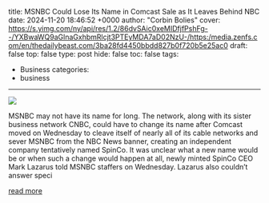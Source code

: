 title: MSNBC Could Lose Its Name in Comcast Sale as It Leaves Behind NBC
date: 2024-11-20 18:46:52 +0000
author: "Corbin Bolies"
cover: https://s.yimg.com/ny/api/res/1.2/86dvSAic0xeMIDfjfPshFg--/YXBwaWQ9aGlnaGxhbmRlcjt3PTEyMDA7aD02NzU-/https:/media.zenfs.com/en/thedailybeast.com/3ba28fd4450bbdd827b0f720b5e25ac0
draft: false
top: false
type: post
hide: false
toc: false
tags:
  - Business
categories:
  - business
---

![](https://s.yimg.com/ny/api/res/1.2/86dvSAic0xeMIDfjfPshFg--/YXBwaWQ9aGlnaGxhbmRlcjt3PTEyMDA7aD02NzU-/https:/media.zenfs.com/en/thedailybeast.com/3ba28fd4450bbdd827b0f720b5e25ac0)

MSNBC may not have its name for long. The network, along with its sister business network CNBC, could have to change its name after Comcast moved on Wednesday to cleave itself of nearly all of its cable networks and sever MSNBC from the NBC News banner, creating an independent company tentatively named SpinCo. It was unclear what a new name would be or when such a change would happen at all, newly minted SpinCo CEO Mark Lazarus told MSNBC staffers on Wednesday. Lazarus also couldn’t answer speci

[read more](https://www.thedailybeast.com/msnbc-could-lose-its-name-in-comcast-sale-as-it-leaves-behind-nbc/)

